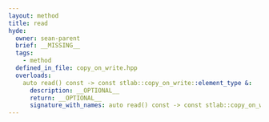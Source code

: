 ```yaml
---
layout: method
title: read
hyde:
  owner: sean-parent
  brief: __MISSING__
  tags:
    - method
  defined_in_file: copy_on_write.hpp
  overloads:
    auto read() const -> const stlab::copy_on_write::element_type &:
      description: __OPTIONAL__
      return: __OPTIONAL__
      signature_with_names: auto read() const -> const stlab::copy_on_write::element_type &
---
```


